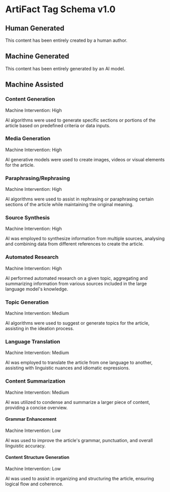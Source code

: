 # ArtiFact Tag Schema v1.0

## Human Generated 
This content has been entirely created by a human author.


## Machine Generated
This content has been entirely generated by an AI model.

## Machine Assisted 

### Content Generation
Machine Intervention: High

AI algorithms were used to generate specific sections or portions of the article based on predefined criteria or data inputs.


### Media Generation
Machine Intervention: High

AI generative models were used to create images, videos or visual elements for the article.


### Paraphrasing/Rephrasing
Machine Intervention: High

AI algorithms were used to assist in rephrasing or paraphrasing certain sections of the article while maintaining the original meaning.


### Source Synthesis
Machine Intervention: High

AI was employed to synthesize information from multiple sources, analysing and combining data from different references to create the article.


### Automated Research
Machine Intervention: High

AI performed automated research on a given topic, aggregating and summarizing information from various sources included in the large language model's knowledge.


### Topic Generation
Machine Intervention: Medium

AI algorithms were used to suggest or generate topics for the article, assisting in the ideation process.


### Language Translation
Machine Intervention: Medium

AI was employed to translate the article from one language to another, assisting with linguistic nuances and idiomatic expressions.


### Content Summarization
Machine Intervention: Medium

AI was utilized to condense and summarize a larger piece of content, providing a concise overview.

#### Grammar Enhancement
Machine Intervention: Low

AI was used to improve the article's grammar, punctuation, and overall linguistic accuracy.

#### Content Structure Generation
Machine Intervention: Low

AI was used to assist in organizing and structuring the article, ensuring logical flow and coherence.
